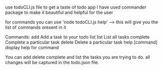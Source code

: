 use todoCLI.js file to get a taste of todo app
I have used commander package to make it beautiful and helpful for the user

for commands you can use 'node todoCLI.js help' --> this will give you the list of commands oresent in it

Commands:
  add <task>            Add a task to your todo list
  list                  List all tasks
  complete <taskIndex>  Complete a particular task
  delete <taskIndex>    Delete a particular task
  help [command]        display help for command

You can add delete complete and list the tasks you are trying to do.
all changes will be captured in the todo.json file. 
